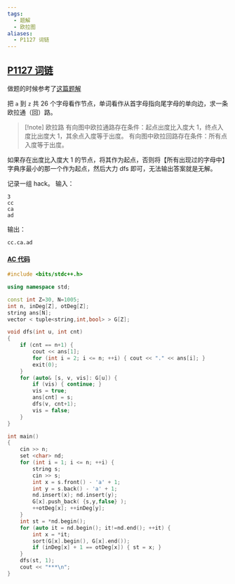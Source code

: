 ```yaml
---
tags:
  - 题解
  - 欧拉图
aliases:
  - P1127 词链
---
```

## [P1127 词链](https://www.luogu.com.cn/problem/P1127)

做题的时候参考了[这篇题解](https://www.luogu.com.cn/article/5ttsqrf2)

把 $\texttt{a}$ 到 $\texttt{z}$ 共 $26$ 个字母看作节点，单词看作从首字母指向尾字母的单向边，求一条欧拉通（回）路。

> [!note] 欧拉路
> 有向图中欧拉通路存在条件：起点出度比入度大 $1$，终点入度比出度大 $1$，其余点入度等于出度。
> 有向图中欧拉回路存在条件：所有点入度等于出度。

如果存在出度比入度大 $1$ 的节点，将其作为起点，否则将【所有出现过的字母中】字典序最小的那一个作为起点，然后大力 dfs 即可，无法输出答案就是无解。

记录一组 hack。
输入：
```
3
cc
ca
ad
```
输出：
```
cc.ca.ad
```

#### [AC 代码](https://www.luogu.com.cn/record/196699333)

```cpp
#include <bits/stdc++.h>

using namespace std;

const int Z=30, N=1005;
int n, inDeg[Z], otDeg[Z];
string ans[N];
vector < tuple<string,int,bool> > G[Z];

void dfs(int u, int cnt)
{
    if (cnt == n+1) {
        cout << ans[1];
        for (int i = 2; i <= n; ++i) { cout << "." << ans[i]; }
        exit(0);
    }
    for (auto& [s, v, vis]: G[u]) {
        if (vis) { continue; }
        vis = true;
        ans[cnt] = s;
        dfs(v, cnt+1);
        vis = false;
    }
}

int main()
{
    cin >> n;
    set <char> nd;
    for (int i = 1; i <= n; ++i) {
        string s;
        cin >> s;
        int x = s.front() - 'a' + 1;
        int y = s.back() - 'a' + 1;
        nd.insert(x); nd.insert(y);
        G[x].push_back( {s,y,false} );
        ++otDeg[x]; ++inDeg[y];
    }
    int st = *nd.begin();
    for (auto it = nd.begin(); it!=nd.end(); ++it) {
        int x = *it;
        sort(G[x].begin(), G[x].end());
        if (inDeg[x] + 1 == otDeg[x]) { st = x; }
    }
    dfs(st, 1);
    cout << "***\n";
}
```